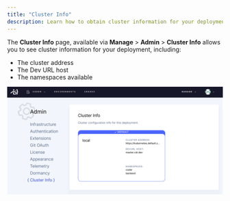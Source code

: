 ```yaml
---
title: "Cluster Info"
description: Learn how to obtain cluster information for your deployment.
---
```


The **Cluster Info** page, available via **Manage** > **Admin** > **Cluster
Info** allows you to see cluster information for your deployment, including:

- The cluster address
- The Dev URL host
- The namespaces available

![Cluster Info](../assets/cluster-info.png)
